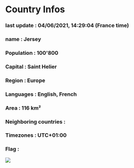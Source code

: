 # Country  Infos
### last update : 04/06/2021, 14:29:04 (France time)

### name : Jersey
### Population : 100'800
### Capital : Saint Helier
### Region : Europe
### Languages : English, French
### Area : 116 km²
### Neighboring countries : 
### Timezones : UTC+01:00

### Flag :
![](https://restcountries.eu/data/jey.svg)